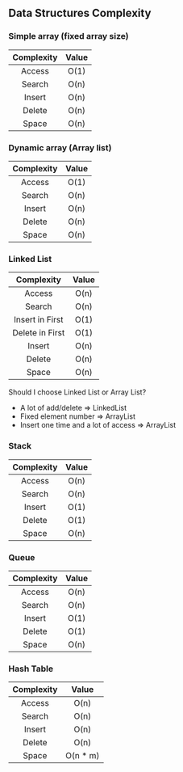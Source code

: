 ## Data Structures Complexity

### Simple array (fixed array size)
| Complexity | Value |
|:------:|:---------:|
| Access | O(1) |
| Search | O(n) |
| Insert | O(n) |
| Delete | O(n) |
| Space  | O(n) |

### Dynamic array (Array list)
| Complexity | Value |
|:------:|:---------:|
| Access | O(1) |
| Search | O(n) |
| Insert | O(n) |
| Delete | O(n) |
| Space  | O(n) |

### Linked List
| Complexity | Value |
|:------:|:---------:|
| Access | O(n) |
| Search | O(n) |
| Insert in First | O(1) |
| Delete in First | O(1) |
| Insert | O(n) |
| Delete | O(n) |
| Space  | O(n) |

Should I choose Linked List or Array List?
* A lot of add/delete => LinkedList
* Fixed element number => ArrayList
* Insert one time and a lot of access => ArrayList

### Stack
| Complexity | Value |
|:------:|:---------:|
| Access | O(n) |
| Search | O(n) |
| Insert | O(1) |
| Delete | O(1) |
| Space  | O(n) |

### Queue
| Complexity | Value |
|:------:|:---------:|
| Access | O(n) |
| Search | O(n) |
| Insert | O(1) |
| Delete | O(1) |
| Space  | O(n) |

### Hash Table
| Complexity | Value |
|:------:|:---------:|
| Access | O(n) |
| Search | O(n) |
| Insert | O(n) |
| Delete | O(n) |
| Space  | O(n * m) |